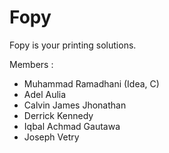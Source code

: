 # Fopy
Fopy is your printing solutions.

Members :
* Muhammad Ramadhani (Idea, C)
* Adel Aulia
* Calvin James Jhonathan
* Derrick Kennedy
* Iqbal Achmad Gautawa
* Joseph Vetry
